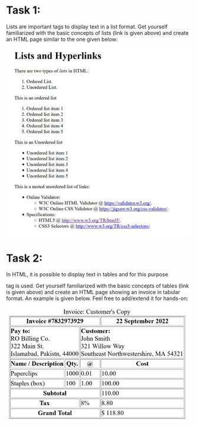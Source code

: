 # Task 1:
Lists are important tags to display text in a list format. Get yourself familiarized with the basic concepts of lists (link is given above) and create an HTML page similar to the one given below:

![alt text](https://github.com/rha12/CS344-Web-Engineering/blob/master/Lab_2/task1_output.png "Task 1 desired result")

# Task 2:
In HTML, it is possible to display text in tables and for this purpose <table> tag is used. Get yourself familiarized with the basic concepts of tables (link is given above) and create an HTML page showing an invoice in tabular format. An example is given below.  Feel free to add/extend it for hands-on:

![alt text](https://github.com/rha12/CS344-Web-Engineering/blob/master/Lab_2/task2_output.png "Task 2 desired result")
  
